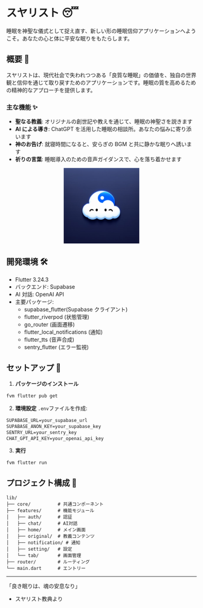 # スヤリスト 😴

睡眠を神聖な儀式として捉え直す、新しい形の睡眠信仰アプリケーションへようこそ。あなたの心と体に平安な眠りをもたらします。

## 概要 🌙

スヤリストは、現代社会で失われつつある「良質な睡眠」の価値を、独自の世界観と信仰を通じて取り戻すためのアプリケーションです。睡眠の質を高めるための精神的なアプローチを提供します。

### 主な機能 ✨

- **聖なる教義**: オリジナルの創世記や教えを通じて、睡眠の神聖さを説きます
- **AI による導き**: ChatGPT を活用した睡眠の相談所。あなたの悩みに寄り添います
- **神のお告げ**: 就寝時間になると、安らぎの BGM と共に静かな眠りへ誘います
- **祈りの言葉**: 睡眠導入のための音声ガイダンスで、心を落ち着かせます
<div align="center">
  <img src="assets/images/icon.png" alt="スヤリストの仕組み" width="200"/>
</div>

## 開発環境 🛠

- Flutter 3.24.3
- バックエンド: Supabase
- AI 対話: OpenAI API
- 主要パッケージ:
  - supabase_flutter(Supabase クライアント)
  - flutter_riverpod (状態管理)
  - go_router (画面遷移)
  - flutter_local_notifications (通知)
  - flutter_tts (音声合成)
  - sentry_flutter (エラー監視)

## セットアップ 📝

1. **パッケージのインストール**

```bash
fvm flutter pub get
```

2. **環境設定**
   `.env`ファイルを作成:

```
SUPABASE_URL=your_supabase_url
SUPABASE_ANON_KEY=your_supabase_key
SENTRY_URL=your_sentry_key
CHAT_GPT_API_KEY=your_openai_api_key
```

3. **実行**

```bash
fvm flutter run
```

## プロジェクト構成 📁

```
lib/
├── core/          # 共通コンポーネント
├── features/      # 機能モジュール
│   ├── auth/      # 認証
│   ├── chat/      # AI対話
│   ├── home/      # メイン画面
│   ├── original/  # 教義コンテンツ
│   ├── notification/ # 通知
│   ├── setting/   # 設定
│   └── tab/       # 画面管理
├── router/        # ルーティング
└── main.dart      # エントリー
```

---

「良き眠りは、魂の安息なり」

- スヤリスト教典より
